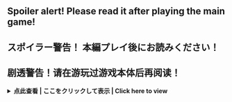 ## Spoiler alert! Please read it after playing the main game!
## スポイラー警告！ 本編プレイ後にお読みください！
## 剧透警告！请在游玩过游戏本体后再阅读！

<details>
<summary>
<b>点此查看 | ここをクリックして表示 | Click here to view</b>
</summary>

https://www.pixiv.net/novel/show.php?id=17816909
</details>
